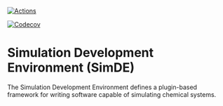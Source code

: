<!--
  ~ Copyright 2022 NWChemEx-Project
  ~
  ~ Licensed under the Apache License, Version 2.0 (the "License");
  ~ you may not use this file except in compliance with the License.
  ~ You may obtain a copy of the License at
  ~
  ~ http://www.apache.org/licenses/LICENSE-2.0
  ~
  ~ Unless required by applicable law or agreed to in writing, software
  ~ distributed under the License is distributed on an "AS IS" BASIS,
  ~ WITHOUT WARRANTIES OR CONDITIONS OF ANY KIND, either express or implied.
  ~ See the License for the specific language governing permissions and
  ~ limitations under the License.
-->

[![Actions](https://github.com/NWChemEx-Project/SimDE/workflows/C_C++_CI/badge.svg)](https://github.com/NWChemEx-Project/SimDE)

[![Codecov](https://codecov.io/github/NWChemEx-Project/PropertyTypes/branch/master/graphs/sunburst.svg?token=pnZIgAq5yN)](https://codecov.io/github/NWChemEx-Project/PropertyTypes/branch/master)

# Simulation Development Environment (SimDE)

The Simulation Development Environment defines a plugin-based framework for
writing software capable of simulating chemical systems.
